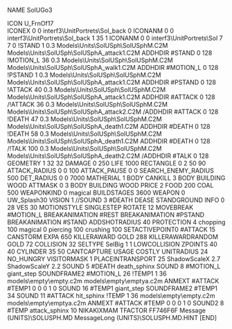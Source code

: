 NAME SolUGo3

ICON U_FrnOf17                             
ICONEX 0 0 interf3\UnitPortrets\Sol_back 0
ICONANM 0 0 interf3\UnitPortrets\Sol_back 1 35 1
ICONANM 0 0 interf3\UnitPortrets\Sol 7 7 0
!STAND          1 0.3 Models\Units\SolUSph\SolUSphM.C2M Models\Units\SolUSph\SolUSphA_attack1.C2M
ADDHDIR #STAND 0 128
!MOTION_L      36 0.3 Models\Units\SolUSph\SolUSphM.C2M Models\Units\SolUSph\SolUSphA_walk1.C2M
ADDHDIR #MOTION_L 0 128
!PSTAND        1  0.3 Models\Units\SolUSph\SolUSphM.C2M Models\Units\SolUSph\SolUSphA_attack1.C2M
ADDHDIR #PSTAND 0 128 
!ATTACK        40 0.3 Models\Units\SolUSph\SolUSphM.C2M Models\Units\SolUSph\SolUSphA_attack1.C2M
ADDHDIR #ATTACK 0 128
/!ATTACK        36 0.3 Models\Units\SolUSph\SolUSphM.C2M Models\Units\SolUSph\SolUSphA_attack2.C2M
/ADDHDIR #ATTACK 0 128
!DEATH         47 0.3 Models\Units\SolUSph\SolUSphM.C2M Models\Units\SolUSph\SolUSphA_death1.C2M
ADDHDIR #DEATH 0 128
!DEATH         58 0.3 Models\Units\SolUSph\SolUSphM.C2M Models\Units\SolUSph\SolUSphA_death1.C2M
ADDHDIR #DEATH 0 128
/!TALK         100 0.3 Models\Units\SolUSph\SolUSphM.C2M Models\Units\SolUSph\SolUSphA_death2.C2M
/ADDHDIR #TALK 0 128
GEOMETRY 1 32 32
DAMAGE   0 250
LIFE     1000
RECTANGLE 0 2 50 90
ATTACK_RADIUS 0 0 100
ATTACK_PAUSE 0 0
SEARCH_ENEMY_RADIUS 500
DET_RADIUS 0 0 7000
MATHERIAL 1 BODY
CANKILL 3 BODY BUILDING WOOD 
ATTMASK 0 3 BODY BUILDING WOOD 
PRICE 2 FOOD 200 COAL 500
WEAPONKIND 0 magical
BUILDSTAGES 3600
WEAPON 0 UW_Splash30
VISION 1
//SOUND 3 #DEATH DEASE
STANDGROUND
INFO 0 28
VES 30
MOTIONSTYLE SINGLESTEP
ROTATE 12
MOVEBREAK #MOTION_L
BREAKANIMATION #REST
BREAKANIMATION #PSTAND
BREAKANIMATION #STAND
ADDSHOTRADIUS 40
PROTECTION 4 chopping 100 magical 0 piercing 100 crushing 100
SETACTIVEPOINT0 #ATTACK 15
CANSTORM
EXPA 650
KILLERAWARD             GOLD 288
KILLERAWARDRANDOM       GOLD 72
COLLISION 32
SELTYPE SelBig 1 1
LOWCOLLISION
ZPOINTS 40 40
CYLINDER 35 50
CANTCAPTURE
USAGE COSTLY
UNITRADIUS 24
NO_HUNGRY
VISITORMASK 		1
PLACEINTRANSPORT 	25
ShadowScaleX 2.7
ShadowScaleY 2.2
SOUND 5 #DEATH death_sphinx
SOUND 8 #MOTION_L giant_step
SOUNDFRAME2 #MOTION_L 26
!TEMP1  1 36 models\empty\empty.c2m models\empty\emptya.c2m
ANMEXT #ATTACK #TEMP1 0 0 0 1 0
SOUND 16 #TEMP1 giant_step
SOUNDFRAME2 #TEMP1 34
SOUND 11 #ATTACK hit_sphinx
!TEMP  1 36 models\empty\empty.c2m models\empty\emptya.c2m
ANMEXT #ATTACK #TEMP 0 0 0 1 0
SOUND2 8 #TEMP attack_sphinx 10
NIKAKIXMAM
TFACTOR FF746F6F
Message (UNITS)\SOLUSPH.MD
MessageLong (UNITS)\SOLUSPH.MD.HINT
[END]
